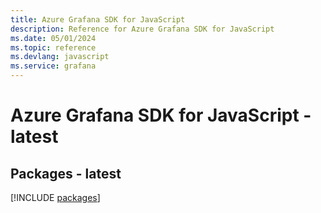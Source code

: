 ```yaml
---
title: Azure Grafana SDK for JavaScript
description: Reference for Azure Grafana SDK for JavaScript
ms.date: 05/01/2024
ms.topic: reference
ms.devlang: javascript
ms.service: grafana
---
```

# Azure Grafana SDK for JavaScript - latest
## Packages - latest
[!INCLUDE [packages](grafana-index.md)]